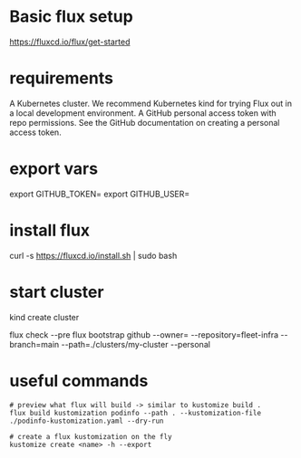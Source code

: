 # Basic flux setup

https://fluxcd.io/flux/get-started

# requirements
A Kubernetes cluster. We recommend Kubernetes kind for trying Flux out in a local development environment.
A GitHub personal access token with repo permissions. See the GitHub documentation on creating a personal access token.

# export vars
export GITHUB_TOKEN=<your-token>
export GITHUB_USER=<your-username>

# install flux
curl -s https://fluxcd.io/install.sh | sudo bash

# start cluster
kind create cluster

flux check --pre
flux bootstrap github   --owner=   --repository=fleet-infra   --branch=main   --path=./clusters/my-cluster   --personal

# useful commands
```
# preview what flux will build -> similar to kustomize build .
flux build kustomization podinfo --path . --kustomization-file ./podinfo-kustomization.yaml --dry-run

# create a flux kustomization on the fly
kustomize create <name> -h --export
```
